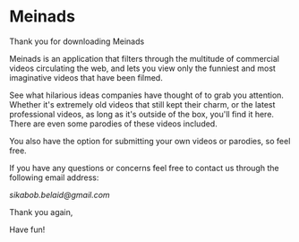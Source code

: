 # Meinads

Thank you for downloading Meinads

Meinads is an application that filters through the multitude of commercial videos circulating the web, and lets you view only the funniest and most imaginative videos that have been filmed. 

See what hilarious ideas companies have thought of to grab you attention. Whether it's extremely old videos that still kept their charm, or the latest professional videos, as long as it's outside of the box, you'll find it here. There are even some parodies of these videos included.

You also have the option for submitting your own videos or parodies, so feel free. 

If you have any questions or concerns feel free to contact us through the following email address:

_sikabob.belaid@gmail.com_

Thank you again,

Have fun!
